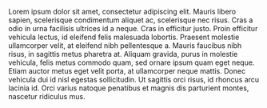 Lorem ipsum dolor sit amet, consectetur adipiscing elit. Mauris libero sapien, scelerisque condimentum aliquet ac, scelerisque nec risus. Cras a odio in urna facilisis ultrices id a neque. Cras in efficitur justo. Proin efficitur vehicula lectus, id eleifend felis malesuada lobortis. Praesent molestie ullamcorper velit, at eleifend nibh pellentesque a. Mauris faucibus nibh risus, in sagittis metus pharetra at. Aliquam gravida, purus in molestie vehicula, felis metus commodo quam, sed ornare ipsum quam eget neque. Etiam auctor metus eget velit porta, at ullamcorper neque mattis. Donec vehicula dui id nisl egestas sollicitudin. Ut sagittis orci risus, id rhoncus arcu lacinia id. Orci varius natoque penatibus et magnis dis parturient montes, nascetur ridiculus mus. 